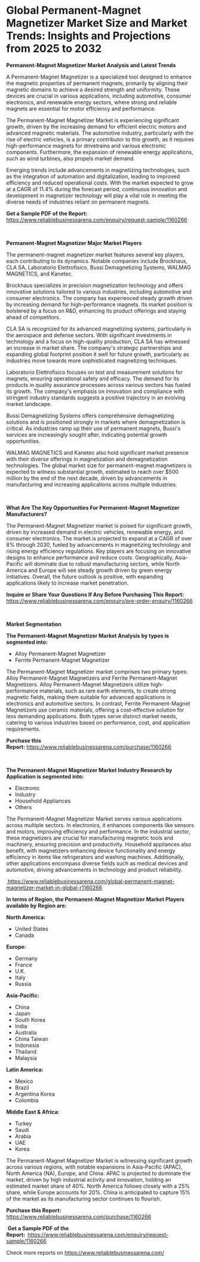 <p><h1>Global Permanent-Magnet Magnetizer Market Size and Market Trends: Insights and Projections from 2025 to 2032</h1></p><p><strong>Permanent-Magnet Magnetizer Market Analysis and Latest Trends</strong></p>
<p><p>A Permanent-Magnet Magnetizer is a specialized tool designed to enhance the magnetic properties of permanent magnets, primarily by aligning their magnetic domains to achieve a desired strength and uniformity. These devices are crucial in various applications, including automotive, consumer electronics, and renewable energy sectors, where strong and reliable magnets are essential for motor efficiency and performance.</p><p>The Permanent-Magnet Magnetizer Market is experiencing significant growth, driven by the increasing demand for efficient electric motors and advanced magnetic materials. The automotive industry, particularly with the rise of electric vehicles, is a primary contributor to this growth, as it requires high-performance magnets for drivetrains and various electronic components. Furthermore, the expansion of renewable energy applications, such as wind turbines, also propels market demand.</p><p>Emerging trends include advancements in magnetizing technologies, such as the integration of automation and digitalization, leading to improved efficiency and reduced operational costs. With the market expected to grow at a CAGR of 11.4% during the forecast period, continuous innovation and development in magnetizer technology will play a vital role in meeting the diverse needs of industries reliant on permanent magnets.</p></p>
<p><strong>Get a Sample PDF of the Report:&nbsp;</strong> <a href="https://www.reliablebusinessarena.com/enquiry/request-sample/1160266?utm_campaign=3222&utm_medium=2&utm_source=Github&utm_content=ia&utm_term=22032025&utm_id=permanent-magnet-magnetizer">https://www.reliablebusinessarena.com/enquiry/request-sample/1160266</a></p>
<p>&nbsp;</p>
<p><strong>Permanent-Magnet Magnetizer Major Market Players</strong></p>
<p><p>The permanent-magnet magnetizer market features several key players, each contributing to its dynamics. Notable companies include Brockhaus, CLA SA, Laboratorio Elettrofisico, Bussi Demagnetizing Systems, WALMAG MAGNETICS, and Kanetec.</p><p>Brockhaus specializes in precision magnetization technology and offers innovative solutions tailored to various industries, including automotive and consumer electronics. The company has experienced steady growth driven by increasing demand for high-performance magnets. Its market position is bolstered by a focus on R&D, enhancing its product offerings and staying ahead of competitors.</p><p>CLA SA is recognized for its advanced magnetizing systems, particularly in the aerospace and defense sectors. With significant investments in technology and a focus on high-quality production, CLA SA has witnessed an increase in market share. The company's strategic partnerships and expanding global footprint position it well for future growth, particularly as industries move towards more sophisticated magnetizing techniques.</p><p>Laboratorio Elettrofisico focuses on test and measurement solutions for magnets, ensuring operational safety and efficacy. The demand for its products in quality assurance processes across various sectors has fueled its growth. The company's emphasis on innovation and compliance with stringent industry standards suggests a positive trajectory in an evolving market landscape.</p><p>Bussi Demagnetizing Systems offers comprehensive demagnetizing solutions and is positioned strongly in markets where demagnetization is critical. As industries ramp up their use of permanent magnets, Bussi's services are increasingly sought after, indicating potential growth opportunities.</p><p>WALMAG MAGNETICS and Kanetec also hold significant market presence with their diverse offerings in magnetization and demagnetization technologies. The global market size for permanent-magnet magnetizers is expected to witness substantial growth, estimated to reach over $500 million by the end of the next decade, driven by advancements in manufacturing and increasing applications across multiple industries.</p></p>
<p>&nbsp;</p>
<p><strong>What Are The Key Opportunities For Permanent-Magnet Magnetizer Manufacturers?</strong></p>
<p><p>The Permanent-Magnet Magnetizer market is poised for significant growth, driven by increased demand in electric vehicles, renewable energy, and consumer electronics. The market is projected to expand at a CAGR of over 8% through 2030, fueled by advancements in magnetizing technology and rising energy efficiency regulations. Key players are focusing on innovative designs to enhance performance and reduce costs. Geographically, Asia-Pacific will dominate due to robust manufacturing sectors, while North America and Europe will see steady growth driven by green energy initiatives. Overall, the future outlook is positive, with expanding applications likely to increase market penetration.</p></p>
<p><strong>Inquire or Share Your Questions If Any Before Purchasing This Report:</strong> <a href="https://www.reliablebusinessarena.com/enquiry/pre-order-enquiry/1160266?utm_campaign=3222&utm_medium=2&utm_source=Github&utm_content=ia&utm_term=22032025&utm_id=permanent-magnet-magnetizer">https://www.reliablebusinessarena.com/enquiry/pre-order-enquiry/1160266</a></p>
<p>&nbsp;</p>
<p><strong>Market Segmentation</strong></p>
<p><strong>The Permanent-Magnet Magnetizer Market Analysis by types is segmented into:</strong></p>
<p><ul><li>Alloy Permanent-Magnet Magnetizer</li><li>Ferrite Permanent-Magnet Magnetizer</li></ul></p>
<p><p>The Permanent-Magnet Magnetizer market comprises two primary types: Alloy Permanent-Magnet Magnetizers and Ferrite Permanent-Magnet Magnetizers. Alloy Permanent-Magnet Magnetizers utilize high-performance materials, such as rare earth elements, to create strong magnetic fields, making them suitable for advanced applications in electronics and automotive sectors. In contrast, Ferrite Permanent-Magnet Magnetizers use ceramic materials, offering a cost-effective solution for less demanding applications. Both types serve distinct market needs, catering to various industries based on performance, cost, and application requirements.</p></p>
<p><strong>Purchase this Report:&nbsp;</strong><a href="https://www.reliablebusinessarena.com/purchase/1160266?utm_campaign=3222&utm_medium=2&utm_source=Github&utm_content=ia&utm_term=22032025&utm_id=permanent-magnet-magnetizer">https://www.reliablebusinessarena.com/purchase/1160266</a></p>
<p>&nbsp;</p>
<p><strong>The Permanent-Magnet Magnetizer Market Industry Research by Application is segmented into:</strong></p>
<p><ul><li>Electronic</li><li>Industry</li><li>Household Appliances</li><li>Others</li></ul></p>
<p><p>The Permanent-Magnet Magnetizer Market serves various applications across multiple sectors. In electronics, it enhances components like sensors and motors, improving efficiency and performance. In the industrial sector, these magnetizers are crucial for manufacturing magnetic tools and machinery, ensuring precision and productivity. Household appliances also benefit, with magnetizers enhancing device functionality and energy efficiency in items like refrigerators and washing machines. Additionally, other applications encompass diverse fields such as medical devices and automotive, driving advancements in technology and product reliability.</p></p>
<p><a href="https://www.reliablebusinessarena.com/global-permanent-magnet-magnetizer-market-in-global-r1160266?utm_campaign=3222&utm_medium=2&utm_source=Github&utm_content=ia&utm_term=22032025&utm_id=permanent-magnet-magnetizer">&nbsp;https://www.reliablebusinessarena.com/global-permanent-magnet-magnetizer-market-in-global-r1160266</a></p>
<p><strong>In terms of Region, the Permanent-Magnet Magnetizer Market Players available by Region are:</strong></p>
<p>
    <p> <strong> North America: </strong>
        <ul>
            <li>United States</li>
            <li>Canada</li>
        </ul>
        </p> 
    <p> <strong> Europe: </strong>
        <ul>
            <li>Germany</li>
            <li>France</li>
            <li>U.K.</li>
            <li>Italy</li>
            <li>Russia</li>
        </ul>
        </p> 
    <p> <strong> Asia-Pacific: </strong>
        <ul>
            <li>China</li>
            <li>Japan</li>
            <li>South Korea</li>
            <li>India</li>
            <li>Australia</li>
            <li>China Taiwan</li>
            <li>Indonesia</li>
            <li>Thailand</li>
            <li>Malaysia</li>
        </ul>
        </p> 
    <p> <strong> Latin America: </strong>
        <ul>
            <li>Mexico</li>
            <li>Brazil</li>
            <li>Argentina Korea</li>
            <li>Colombia</li>
        </ul>
        </p> 
    <p> <strong> Middle East & Africa: </strong>
        <ul>
            <li>Turkey</li>
            <li>Saudi</li>
            <li>Arabia</li>
            <li>UAE</li>
            <li>Korea</li>
        </ul>
    </p>
    </p>
<p><p>The Permanent-Magnet Magnetizer Market is witnessing significant growth across various regions, with notable expansions in Asia-Pacific (APAC), North America (NA), Europe, and China. APAC is projected to dominate the market, driven by high industrial activity and innovation, holding an estimated market share of 40%. North America follows closely with a 25% share, while Europe accounts for 20%. China is anticipated to capture 15% of the market as its manufacturing sector continues to flourish.</p></p>
<p><strong>Purchase this Report: </strong><a href="https://www.reliablebusinessarena.com/purchase/1160266?utm_campaign=3222&utm_medium=2&utm_source=Github&utm_content=ia&utm_term=22032025&utm_id=permanent-magnet-magnetizer">https://www.reliablebusinessarena.com/purchase/1160266</a></p>
<p>&nbsp;<strong>Get a Sample PDF of the Report:&nbsp;&nbsp;</strong><a href="https://www.reliablebusinessarena.com/enquiry/request-sample/1160266?utm_campaign=3222&utm_medium=2&utm_source=Github&utm_content=ia&utm_term=22032025&utm_id=permanent-magnet-magnetizer">https://www.reliablebusinessarena.com/enquiry/request-sample/1160266</a></p>
<p><strong></strong></p>
<p>Check more reports on <a href="https://www.reliablebusinessarena.com/?utm_campaign=3222&utm_medium=2&utm_source=Github&utm_content=ia&utm_term=22032025&utm_id=permanent-magnet-magnetizer">https://www.reliablebusinessarena.com/</a></p>